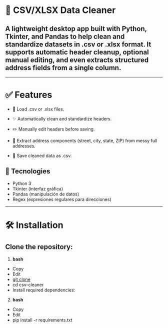 # 🧹 CSV/XLSX Data Cleaner

## A lightweight desktop app built with Python, Tkinter, and Pandas to help clean and standardize datasets in .csv or .xlsx format. It supports automatic header cleanup, optional manual editing, and even extracts structured address fields from a single column.

---

# ✅ Features

- 📁 Load .csv or .xlsx files.

- ✨ Automatically clean and standardize headers.

- ✏️ Manually edit headers before saving.

- 🧩 Extract address components (street, city, state, ZIP) from messy full addresses.

- 💾 Save cleaned data as .csv.

## 🧰 Tecnologies

- Python 3
- Tkinter (interfaz gráfica)
- Pandas (manipulación de datos)
- Regex (expresiones regulares para direcciones)

---

# 🛠️ Installation

## Clone the repository:

1. **bash**

- Copy
- Edit
- [git clone](https://github.com/Lenin-Miranda/csv-cleaner.git)
- cd csv-cleaner
- Install required dependencies:

2. **bash**

- Copy
- Edit
- pip install -r requirements.txt
